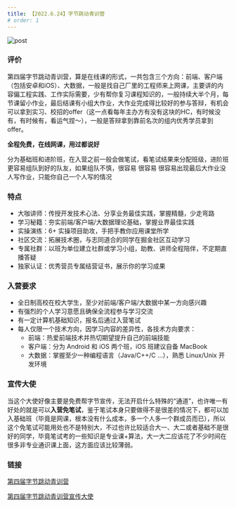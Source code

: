 ```yaml
---
title: 【2022.6.24】字节跳动青训营
# order: 1
---
```


![post](/board/lesson/640.jpg)

### 评价

第四届字节跳动青训营，算是在线课的形式，一共包含三个方向：前端、客户端（包括安卓和iOS）、大数据，一般是找自己厂里的工程师来上网课，主要讲的内容偏工程实践、工作实际需要，少有帮你复习课程知识的，一般持续大半个月，每节课留小作业，最后结课有小组大作业，大作业完成得比较好的参与答辩，有机会可以拿到实习、校招的offer（这一点看每年主办方有没有这块的HC，有时候没有，有时候有，看运气捏～），一般是答辩拿到靠前名次的组内优秀学员拿到offer。

**全程免费，在线网课，用过都说好**

分为基础班和进阶班，在入营之前一般会做笔试，看笔试结果来分配班级，进阶班更容易组队到好的队友，如果组队不慎，很容易 很容易 很容易出现最后大作业没人写作业，只能你自己一个人写的情况

### 特点

- 大咖讲师：传授开发技术心法、分享业务最佳实践，掌握精髓，少走弯路
- 学习秘籍：夯实前端/客户端/大数据理论基础，掌握业界最佳实践
- 实操演练：6+ 实操项目助攻，手把手教你应用课堂所学
- 社区交流：拓展技术圈，与志同道合的同学在掘金社区互动学习
- 专属社群：以班为单位建立社群或学习小组，助教、讲师全程陪伴，不定期直播答疑
- 独家认证：优秀营员专属结营证书，展示你的学习成果



### 入营要求

- 全日制高校在校大学生，至少对前端/客户端/大数据中某一方向感兴趣
- 有强烈的个人学习意愿且确保全流程参与学习交流
- 有一定计算机基础知识，报名后通过入营笔试
- 每人仅限一个技术方向，因学习内容的差异性，各技术方向要求：
  - 前端：热爱前端技术并热切期望提升自己的前端技能
  - 客户端：分为 Android 和 iOS 两个班，iOS 班建议自备 MacBook
  - 大数据：掌握至少一种编程语言（Java/C++/C ...），熟悉 Linux/Unix 开发环境

### 宣传大使

当这个大使好像主要是免费帮字节宣传，无法开启什么特殊的“通道”，也许唯一有好处的就是可以**入营免笔试**，鉴于笔试本身只要做得不是很差的情况下，都可以加入基础班（毕竟是网课，根本没有什么成本，多一个人多一个群成员而已），所以这个免笔试可能用处也不是特别大，不过也许比较适合大一、大二或者基础不是很好的同学，毕竟笔试考的一些知识是专业课+算法，大一大二应该花了不少时间在很多非专业通识课上面，这方面应该比较薄弱。

### 链接

[第四届字节跳动青训营](https://mp.weixin.qq.com/s/rOAyznJMVhcUxUcR8LJMIQ)

[第四届字节跳动青训营宣传大使](https://mp.weixin.qq.com/s/f80L_m9wq-KLlBac74Em9Q)
